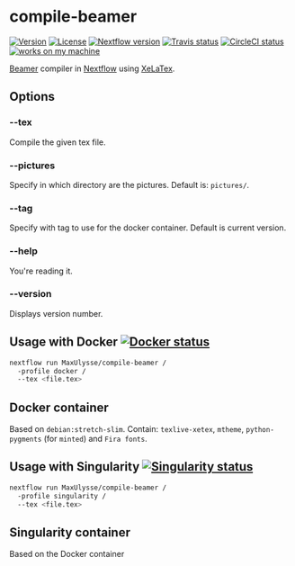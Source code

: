 # compile-beamer

[![Version][version-badge]][version-link]
[![License][license-badge]][license-link]
[![Nextflow version][nextflow-badge]][nextflow-link]
[![Travis status][travis-badge]][travis-link]
[![CircleCI status][circleci-badge]][circleci-link]
[![works on my machine][works-badge]][works-link]

[Beamer][beamer-link] compiler in [Nextflow][nextflow-link] using [XeLaTex][xetex-link].

## Options

### --tex
Compile the given tex file.

### --pictures
Specify in which directory are the pictures.
Default is: `pictures/`.

### --tag
Specify with tag to use for the docker container.
Default is current version.

### --help
You're reading it.

### --version
Displays version number.

## Usage with Docker [![Docker status][docker-badge]][docker-link]

```bash
nextflow run MaxUlysse/compile-beamer /
  -profile docker /
  --tex <file.tex>
```

## Docker container
Based on `debian:stretch-slim`.
Contain: `texlive-xetex`, `mtheme`, `python-pygments` (for `minted`) and `Fira fonts`.

## Usage with Singularity [![Singularity status][singularity-badge]][singularity-link]

```bash
nextflow run MaxUlysse/compile-beamer /
  -profile singularity /
  --tex <file.tex>
```

## Singularity container
Based on the Docker container

[beamer-link]: https://github.com/josephwright/beamer
[circleci-badge]: https://circleci.com/gh/MaxUlysse/compile-beamer.svg?style=shield
[circleci-link]: https://circleci.com/gh/MaxUlysse/compile-beamer
[docker-badge]: https://img.shields.io/docker/automated/maxulysse/compile-beamer.svg
[docker-link]: https://hub.docker.com/r/maxulysse/compile-beamer
[license-badge]: https://img.shields.io/github/license/MaxUlysse/compile-beamer.svg
[license-link]: https://github.com/MaxUlysse/compile-beamer/blob/master/LICENSE
[nextflow-badge]: https://img.shields.io/badge/nextflow-%E2%89%A50.25.0-brightgreen.svg
[nextflow-link]: https://www.nextflow.io/
[singularity-badge]: https://img.shields.io/badge/singularity_hub-automated-blue.svg
[singularity-link]: https://singularity-hub.org/collections/170/
[travis-badge]: https://api.travis-ci.org/MaxUlysse/compile-beamer.svg
[travis-link]: https://travis-ci.org/MaxUlysse/compile-beamer
[version-badge]: https://img.shields.io/github/release/MaxUlysse/compile-beamer.svg
[version-link]: https://github.com/MaxUlysse/compile-beamer/releases/releases/latest
[works-badge]: https://img.shields.io/badge/works-on_my_machine-brightgreen.svg
[works-link]: https://github.com/nikku/works-on-my-machine
[xetex-link]: http://xetex.sourceforge.net/
